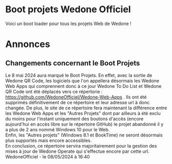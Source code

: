 # Boot projets Wedone Officiel

Voici un boot loader pour tous les projets Web de Wedone !

# Annonces
## Changements concernant le Boot Projets
Le 8 mai 2024 aura marqué le Boot Projets. En effet, avec la sortie de Wedone QR Code, les logiciels que l'on appellera désormais les Wedone Web Apps qui comprennent donc à ce jour Wedone To Do List et Wedone QR Code ont été déplacés vers ce répertorie : https://github.com/WedoneOfficiel/Wedone-Web-Apps . Ils ont été supprimés définitivement de ce répertoire et leur adresse url à donc changée. De plus, le site de ce répertoire fera maintenant la différence entre les Wedone Web Apps et les "Autres Projets" dont par ailleurs à été exclu du moins pour l'instant uniquement des boutons d'accès (encore aujourd'hui en accès libre sur le répertoire GitHub) le projet abandonné il y a plus de 2 ans nommé Windows 10 pour le Web.
<br>
Enfin, les "Autres projets" (Windows 8.1 et BookTime) ne seront désormais plus supportés mais encore accessibles. 
<br>
En conclusion, ce répertoire servira majoritairement pour la gestion des mises à jour de Wedone Operate qui s'effectue encore par cette url.
<br>
WedoneOfficiel - le 08/05/2024 à 16:40
